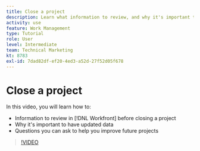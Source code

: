 ```yaml
---
title: Close a project
description: Learn what information to review, and why it's important to have updated data, in a project before closing it in [!DNL  Workfront].
activity: use
feature: Work Management
type: Tutorial
role: User
level: Intermediate
team: Technical Marketing
kt: 8783
exl-id: 7dad82df-ef20-4ed3-a52d-27f52d05f678
---
```

# Close a project

In this video, you will learn how to:

* Information to review in [!DNL Workfront] before closing a project
* Why it's important to have updated data
* Questions you can ask to help you improve future projects

>[!VIDEO](https://video.tv.adobe.com/v/335096/?quality=12)

<!---
learn more urls:
Update task status
Issue statuses
--->
